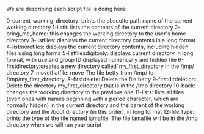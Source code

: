 We are describing each script file is doing here:

0-current_working_directory: prints the absoulte path name of the current working directory
1-listit: lists the contents of the current directory
2-bring_me_home: this changes the working directory to the user's home directory
3-listfiles: displays the current directory contents in a long format
4-listmorefiles: displays the current directory contents, including hidden files using long forma
5-listfilesdigitonly: displays current directory in long format, with use and group ID displayed numerically and hidden file
6-firstdirectory:creates a new directory called"my_first_directory in the /tmp/ directory
7-movethatfile: move The file betty from /tmp/ to /tmp/my_first_directory.
8-firstdelete: Delete the file betty
9-firstdirdeletion: Delete the directory my_first_directory that is in the /tmp directory
10-back: changes the working directory to the previous one
11-lists:  lists all files (even ones with names beginning with a period character, which are normally hidden) in the current directory and the parent of the working directory and the /boot directory (in this order), in long format
12-file_type: prints the type of the file named iamafile. The file iamafile will be in the /tmp directory when we will run your script
